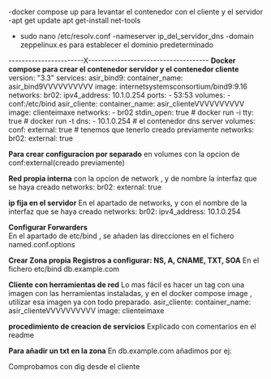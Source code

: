 -docker compose up para levantar el contenedor con el cliente y el servidor
-apt get update
apt get-install net-tools
- sudo nano /etc/resolv.conf 
-nameserver ip_del_servidor_dns
-domain zeppelinux.es para establecer el dominio predeterminado


-----------------------X-------------------------------------
**Docker compose para crear el contenedor servidor y el contenedor cliente**
version: "3.3"
services:
  asir_bind9:
    container_name: asir_bind9VVVVVVVVVV
    image: internetsystemsconsortium/bind9:9.16
    networks:
       br02:
        ipv4_address: 10.1.0.254
    ports:
      - 53:53
    volumes:
      - conf:/etc/bind
  asir_cliente:
    container_name: asir_clienteVVVVVVVVVV
    image: clienteimaxe
    networks:
      - br02
    stdin_open: true  # docker run -i
    tty: true         # docker run -t
    dns:
      - 10.1.0.254  # el contenedor dns server
volumes:
  conf:
    external: true # tenemos que tenerlo creado previamente
networks:
  br02: 
    external: true

**Para crear configuracion por separado**
en volumes con la opcion de conf:external(creado previamente)

**Red propia interna** 
con la opcion de network , y de nombre la interfaz que se haya creado
networks:
  br02: 
    external: true

**ip fija en el servidor**
En el apartado de networks, y con el nombre de la interfaz que se haya creado
 networks:
       br02:
        ipv4_address: 10.1.0.254

**Configurar Forwarders**       
En el apartado de etc/bind , se añaden las direcciones en el fichero named.conf.options

**Crear Zona propia**
    **Registros a configurar: NS, A, CNAME, TXT, SOA**
En el fichero etc/bind db.example.com
<!-- ;
; BIND data file for example.com
;
$TTL    604800
@       IN      SOA     example.com. root.example.com. (
                              2         ; Serial
                         604800         ; Refresh
                          86400         ; Retry
                        2419200         ; Expire
                         604800 )       ; Negative Cache TTL

@       IN      NS      ns.example.com.
@       IN      A       192.168.1.10
@       IN      AAAA    ::1
ns      IN      A       172.18.0.3
songoku       IN      A 172.18.0.11   -->      

**Cliente con herramientas de red**
Lo mas fácil es hacer un tag con una imagen con las herramientas instaladas, y en el docker compose image , utilizar esa imagen ya con todo preparado.
asir_cliente:
    container_name: asir_clienteVVVVVVVVVV
    image: clienteimaxe

**procedimiento de creacion de servicios**
Explicado con comentarios en el readme

**Para añadir un txt en la zona**
En db.example.com añadimos por ej:
<!-- songohanda IN TXT "hijo de songoku"  -->

Comprobamos con dig desde el cliente












